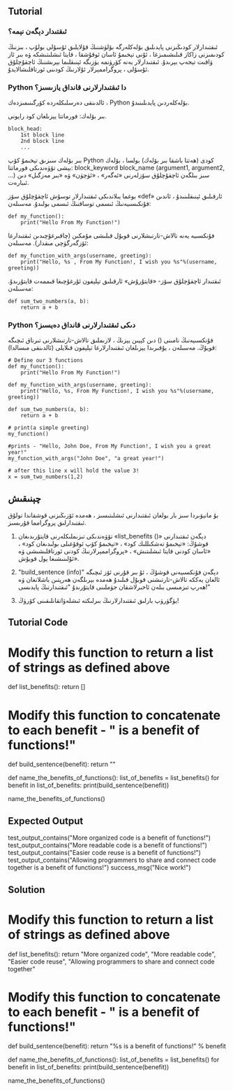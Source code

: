 Tutorial
--------

### ئىقتىدار دېگەن نېمە؟

ئىقتىدارلار كودىڭىزنى پايدىلىق بۆلەكلەرگە بۆلۈشنىڭ قۇلايلىق ئۇسۇلى بولۇپ ، بىزنىڭ كودىمىزنى زاكاز قىلىشىمىزغا ، ئۇنى تېخىمۇ ئاسان ئوقۇشقا ، قايتا ئىشلىتىشكە ۋە بىر ئاز ۋاقىت تېجەپ بېرىدۇ. ئىقتىدارلار يەنە كۆرۈنمە يۈزىگە ئېنىقلىما بېرىشنىڭ ئاچقۇچلۇق ئۇسۇلى ، پروگراممېرلار ئۇلارنىڭ كودىنى ئورتاقلىشالايدۇ.

### Python دا ئىقتىدارلارنى قانداق يازىسىز؟

ئالدىنقى دەرسلىكلەردە كۆرگىنىمىزدەك ، Python بۆلەكلەردىن پايدىلىنىدۇ.

بىر بۆلەك: فورماتتا يېزىلغان كود رايونى.

    block_head:
        1st block line
        2nd block line
        ...

بىر بۆلەك سىزىق تېخىمۇ كۆپ Python كودى (ھەتتا باشقا بىر بۆلەك) بولسا ، بۆلەك بېشى تۆۋەندىكى فورماتتا:
block_keyword block_name (argument1, argument2, ...)
سىز بىلگەن ئاچقۇچلۇق سۆزلەرنى «ئەگەر» ، «ئۈچۈن» ۋە «بىر مەزگىل» دىن ئىبارەت.

بوغما يىلاندىكى ئىقتىدارلار توسۇش ئاچقۇچلۇق سۆز «def» ئارقىلىق ئېنىقلىنىدۇ ، ئاندىن فۇنكىسىيەنىڭ ئىسمى توساقنىڭ ئىسمى بولىدۇ.
مەسىلەن:

    def my_function():
        print("Hello From My Function!")


فۇنكسىيە يەنە تالاش-تارتىشلارنى قوبۇل قىلىشى مۇمكىن (چاقىرغۇچىدىن ئىقتىدارغا ئۆزگەرگۈچى مىقدار).
مەسىلەن:

    def my_function_with_args(username, greeting):
        print("Hello, %s , From My Function!, I wish you %s"%(username, greeting))


ئىقتىدار ئاچقۇچلۇق سۆز- «قايتۇرۇش» ئارقىلىق تېلېفون ئۇرغۇچىغا قىممەت قايتۇرىدۇ.
مەسىلەن:

    def sum_two_numbers(a, b):
        return a + b

### Python دىكى ئىقتىدارلارنى قانداق دەيسىز؟

فۇنكسىيەنىڭ نامىنى () دىن كېيىن يېزىڭ ، لازىملىق تالاش-تارتىشلارنى تىرناق ئىچىگە قويۇڭ.
مەسىلەن ، يۇقىرىدا يېزىلغان ئىقتىدارلارغا تېلېفون قىلايلى (ئالدىنقى مىسالدا):

    # Define our 3 functions
    def my_function():
        print("Hello From My Function!")

    def my_function_with_args(username, greeting):
        print("Hello, %s, From My Function!, I wish you %s"%(username, greeting))

    def sum_two_numbers(a, b):
        return a + b

    # print(a simple greeting)
    my_function()

    #prints - "Hello, John Doe, From My Function!, I wish you a great year!"
    my_function_with_args("John Doe", "a great year!")

    # after this line x will hold the value 3!
    x = sum_two_numbers(1,2)  


چېنىقىش
--------

بۇ مانېۋىردا سىز بار بولغان ئىقتىدارنى ئىشلىتىسىز ، ھەمدە ئۆزىڭىزنى قوشقاندا تولۇق ئىقتىدارلىق پروگرامما قۇرىسىز.

1. تۆۋەندىكى تىزىملىكلەرنى قايتۇرىدىغان «list_benefits ()» دېگەن ئىقتىدارنى قوشۇڭ: «تېخىمۇ تەشكىللىك كود» ، «تېخىمۇ كۆپ ئوقۇغىلى بولىدىغان كود» ، «ئاسان كودنى قايتا ئىشلىتىش» ، «پروگراممېرلارنىڭ كودنى ئورتاقلىشىشى ۋە ئۇلىنىشىغا يول قويۇش».

2. "build_sentence (info)" دېگەن فۇنكسىيەنى قوشۇڭ ، ئۇ بىر قۇرنى ئۆز ئىچىگە ئالغان يەككە تالاش-تارتىشنى قوبۇل قىلىدۇ ھەمدە بېرىلگەن ھەرپتىن باشلانغان ۋە ھەرپ تىزمىسى بىلەن ئاخىرلاشقان جۈملىنى قايتۇرىدۇ "ئىقتىدارنىڭ پايدىسى!"

3. يۈگۈرۈپ بارلىق ئىقتىدارلارنىڭ بىرلىكتە ئىشلەۋاتقانلىقىنى كۆرۈڭ!

Tutorial Code
-------------

# Modify this function to return a list of strings as defined above
def list_benefits():
    return []

# Modify this function to concatenate to each benefit - " is a benefit of functions!"
def build_sentence(benefit):
    return ""

def name_the_benefits_of_functions():
    list_of_benefits = list_benefits()
    for benefit in list_of_benefits:
        print(build_sentence(benefit))

name_the_benefits_of_functions()


Expected Output
---------------

test_output_contains("More organized code is a benefit of functions!")
test_output_contains("More readable code is a benefit of functions!")
test_output_contains("Easier code reuse is a benefit of functions!")
test_output_contains("Allowing programmers to share and connect code together is a benefit of functions!")
success_msg("Nice work!")

Solution
--------

# Modify this function to return a list of strings as defined above
def list_benefits():
    return "More organized code", "More readable code", "Easier code reuse", "Allowing programmers to share and connect code together"

# Modify this function to concatenate to each benefit - " is a benefit of functions!"
def build_sentence(benefit):
    return "%s is a benefit of functions!" % benefit


def name_the_benefits_of_functions():
    list_of_benefits = list_benefits()
    for benefit in list_of_benefits:
        print(build_sentence(benefit))

name_the_benefits_of_functions()

